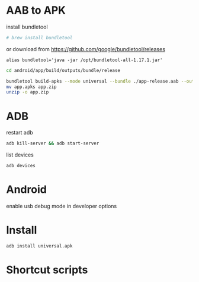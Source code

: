 # AAB to APK

install bundletool

```sh
# brew install bundletool
```

or download from https://github.com/google/bundletool/releases
```
alias bundletool='java -jar /opt/bundletool-all-1.17.1.jar'
```

```sh
cd android/app/build/outputs/bundle/release
```

```sh
bundletool build-apks --mode universal --bundle ./app-release.aab --output ./app.apks
mv app.apks app.zip
unzip -o app.zip
```

# ADB

restart adb
```sh
adb kill-server && adb start-server
```

list devices
```sh
adb devices
```


# Android
 
 enable usb debug mode in developer options


# Install

```sh
adb install universal.apk
```

# Shortcut scripts
